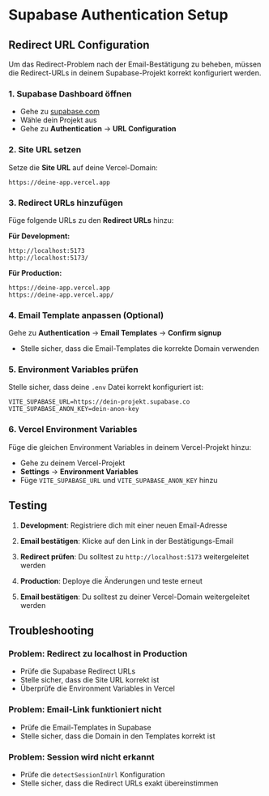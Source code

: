 # Supabase Authentication Setup

## Redirect URL Configuration

Um das Redirect-Problem nach der Email-Bestätigung zu beheben, müssen die Redirect-URLs in deinem Supabase-Projekt korrekt konfiguriert werden.

### 1. Supabase Dashboard öffnen
- Gehe zu [supabase.com](https://supabase.com)
- Wähle dein Projekt aus
- Gehe zu **Authentication** → **URL Configuration**

### 2. Site URL setzen
Setze die **Site URL** auf deine Vercel-Domain:
```
https://deine-app.vercel.app
```

### 3. Redirect URLs hinzufügen
Füge folgende URLs zu den **Redirect URLs** hinzu:

**Für Development:**
```
http://localhost:5173
http://localhost:5173/
```

**Für Production:**
```
https://deine-app.vercel.app
https://deine-app.vercel.app/
```

### 4. Email Template anpassen (Optional)
Gehe zu **Authentication** → **Email Templates** → **Confirm signup**
- Stelle sicher, dass die Email-Templates die korrekte Domain verwenden

### 5. Environment Variables prüfen
Stelle sicher, dass deine `.env` Datei korrekt konfiguriert ist:
```env
VITE_SUPABASE_URL=https://dein-projekt.supabase.co
VITE_SUPABASE_ANON_KEY=dein-anon-key
```

### 6. Vercel Environment Variables
Füge die gleichen Environment Variables in deinem Vercel-Projekt hinzu:
- Gehe zu deinem Vercel-Projekt
- **Settings** → **Environment Variables**
- Füge `VITE_SUPABASE_URL` und `VITE_SUPABASE_ANON_KEY` hinzu

## Testing

1. **Development**: Registriere dich mit einer neuen Email-Adresse
2. **Email bestätigen**: Klicke auf den Link in der Bestätigungs-Email
3. **Redirect prüfen**: Du solltest zu `http://localhost:5173` weitergeleitet werden

4. **Production**: Deploye die Änderungen und teste erneut
5. **Email bestätigen**: Du solltest zu deiner Vercel-Domain weitergeleitet werden

## Troubleshooting

### Problem: Redirect zu localhost in Production
- Prüfe die Supabase Redirect URLs
- Stelle sicher, dass die Site URL korrekt ist
- Überprüfe die Environment Variables in Vercel

### Problem: Email-Link funktioniert nicht
- Prüfe die Email-Templates in Supabase
- Stelle sicher, dass die Domain in den Templates korrekt ist

### Problem: Session wird nicht erkannt
- Prüfe die `detectSessionInUrl` Konfiguration
- Stelle sicher, dass die Redirect URLs exakt übereinstimmen

